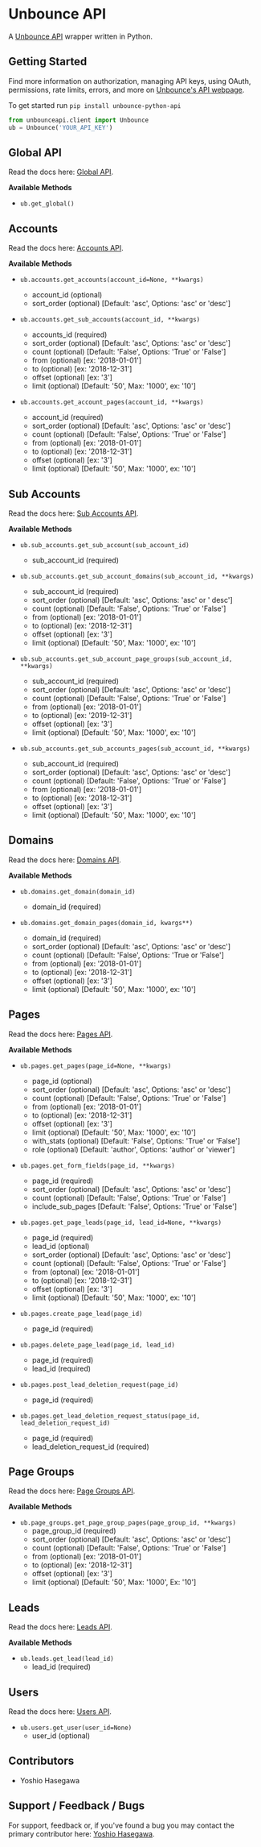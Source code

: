 # Unbounce API
A [Unbounce API](https://developer.unbounce.com/api_reference/) wrapper written in Python.


## Getting Started
Find more information on authorization, managing API keys, using OAuth, permissions, rate limits, errors, and
more on [Unbounce's API webpage](https://developer.unbounce.com/getting_started/).

To get started run `pip install unbounce-python-api`

```python
from unbounceapi.client import Unbounce
ub = Unbounce('YOUR_API_KEY')
```

## Global API
Read the docs here: [Global API](https://developer.unbounce.com/api_reference/).

**Available Methods**

- `ub.get_global()`

## Accounts
Read the docs here: [Accounts API](https://developer.unbounce.com/api_reference/#id_accounts).

**Available Methods**

- `ub.accounts.get_accounts(account_id=None, **kwargs)`
    - account_id (optional)
    - sort_order (optional) [Default: 'asc', Options: 'asc' or 'desc']

- `ub.accounts.get_sub_accounts(account_id, **kwargs)`
    - accounts_id (required)
    - sort_order (optional) [Default: 'asc', Options: 'asc' or 'desc']
    - count (optional) [Default: 'False', Options: 'True' or 'False']
    - from (optional) [ex: '2018-01-01']
    - to (optional) [ex: '2018-12-31']
    - offset (optional) [ex: '3']
    - limit (optional) [Default: '50', Max: '1000', ex: '10']

- `ub.accounts.get_account_pages(account_id, **kwargs)`
    - account_id (required)
    - sort_order (optional) [Default: 'asc', Options: 'asc' or 'desc']
    - count (optional) [Default: 'False', Options: 'True' or 'False']
    - from (optional) [ex: '2018-01-01']
    - to (optional) [ex: '2018-12-31']
    - offset (optional) [ex: '3']
    - limit (optional) [Default: '50', Max: '1000', ex: '10']

## Sub Accounts
Read the docs here: [Sub Accounts API](https://developer.unbounce.com/api_reference/#id_sub_accounts__sub_account_id_).

**Available Methods**

- `ub.sub_accounts.get_sub_account(sub_account_id)`
    - sub_account_id (required)

- `ub.sub_accounts.get_sub_account_domains(sub_account_id, **kwargs)`
    - sub_account_id (required)
    - sort_order (optional) [Default: 'asc', Options: 'asc' or ' desc']
    - count (optional) [Default: 'False', Options: 'True' or 'False']
    - from (optional) [ex: '2018-01-01']
    - to (optional) [ex: '2018-12-31']
    - offset (optional) [ex: '3']
    - limit (optional) [Default: '50', Max: '1000', ex: '10']

- `ub.sub_accounts.get_sub_account_page_groups(sub_account_id, **kwargs)`
    - sub_account_id (required)
    - sort_order (optional) [Default: 'asc', Options: 'asc' or 'desc']
    - count (optional) [Default: 'False', Options: 'True' or 'False']
    - from (optional) [ex: '2018-01-01']
    - to (optional) [ex: '2019-12-31']
    - offset (optional) [ex: '3']
    - limit (optional) [Default: '50', Max: '1000', ex: '10']

- `ub.sub_accounts.get_sub_accounts_pages(sub_account_id, **kwargs)`
    - sub_account_id (required)
    - sort_order (optional) [Default: 'asc', Options: 'asc' or 'desc']
    - count (optional) [Default: 'False', Options: 'True' or 'False']
    - from (optional) [ex: '2018-01-01']
    - to (optional) [ex: '2018-12-31']
    - offset (optional) [ex: '3']
    - limit (optional) [Default: '50', Max: '1000', ex: '10']

## Domains
Read the docs here: [Domains API](https://developer.unbounce.com/api_reference/#id_domains__domain_id_).

**Available Methods**

- `ub.domains.get_domain(domain_id)`
    - domain_id (required)

- `ub.domains.get_domain_pages(domain_id, kwargs**)`
    - domain_id (required)
    - sort_order (optional) [Default: 'asc', Options: 'asc' or 'desc']
    - count (optional) [Default: 'False', Options: 'True or 'False']
    - from (optional) [ex: '2018-01-01']
    - to (optional) [ex: '2018-12-31']
    - offset (optional) [ex: '3']
    - limit (optional) [Default: '50', Max: '1000', ex: '10']

## Pages
Read the docs here: [Pages API](https://developer.unbounce.com/api_reference/#id_pages).

**Available Methods**

- `ub.pages.get_pages(page_id=None, **kwargs)`
    - page_id (optional)
    - sort_order (optional) [Default: 'asc', Options: 'asc' or 'desc']
    - count (optional) [Default: 'False', Options: 'True' or 'False']
    - from (optional) [ex: '2018-01-01']
    - to (optional) [ex: '2018-12-31']
    - offset (optional) [ex: '3']
    - limit (optional) [Default: '50', Max: '1000', ex: '10']
    - with_stats (optional) [Default: 'False', Options: 'True' or 'False']
    - role (optional) [Default: 'author', Options: 'author' or 'viewer']

- `ub.pages.get_form_fields(page_id, **kwargs)`
    - page_id (required)
    - sort_order (optional) [Default: 'asc', Options: 'asc' or 'desc']
    - count (optional) [Default: 'False', Options: 'True' or 'False']
    - include_sub_pages [Default: 'False', Options: 'True' or 'False']

- `ub.pages.get_page_leads(page_id, lead_id=None, **kwargs)`
    - page_id (required)
    - lead_id (optional)
    - sort_order (optional) [Default: 'asc', Options: 'asc' or 'desc']
    - count (optional) [Default: 'False', Options: 'True' or 'False']
    - from (optonal) [ex: '2018-01-01']
    - to (optional) [ex: '2018-12-31']
    - offset (optional) [ex: '3']
    - limit (optional) [Default: '50', Max: '1000', ex: '10']

- `ub.pages.create_page_lead(page_id)`
    - page_id (required)

- `ub.pages.delete_page_lead(page_id, lead_id)`
    - page_id (required)
    - lead_id (required)

- `ub.pages.post_lead_deletion_request(page_id)`
    - page_id (required)

- `ub.pages.get_lead_deletion_request_status(page_id, lead_deletion_request_id)`
    - page_id (required)
    - lead_deletion_request_id (required)

## Page Groups
Read the docs here: [Page Groups API](https://developer.unbounce.com/api_reference/#id_page_groups__page_group_id__pages).

**Available Methods**

- `ub.page_groups.get_page_group_pages(page_group_id, **kwargs)`
    - page_group_id (required)
    - sort_order (optional) [Default: 'asc', Options: 'asc' or 'desc']
    - count (optional) [Default: 'False', Options: 'True' or 'False']
    - from (optional) [ex: '2018-01-01']
    - to (optional) [ex: '2018-12-31']
    - offset (optional) [ex: '3']
    - limit (optional) [Default: '50', Max: '1000', Ex: '10']

## Leads
Read the docs here: [Leads API](https://developer.unbounce.com/api_reference/#id_leads__lead_id_).

**Available Methods**

- `ub.leads.get_lead(lead_id)`
    - lead_id (required)

## Users
Read the docs here: [Users API](https://developer.unbounce.com/api_reference/#id_users).

- `ub.users.get_user(user_id=None)`
    - user_id (optional)


## Contributors
* Yoshio Hasegawa


## Support / Feedback / Bugs
For support, feedback or, if you've found a bug you may contact the primary contributor here: [Yoshio Hasegawa](mailto:yoshiohasegawa206@gmail.com).
